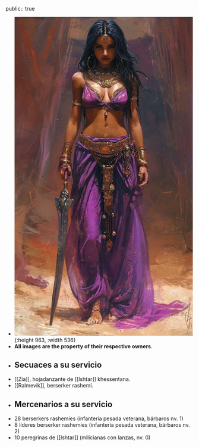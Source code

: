 public:: true

- ![WhatsApp Image 2025-02-23 at 16.25.27.jpeg](../assets/WhatsApp_Image_2025-02-23_at_16.25.27_1740340945380_0.jpeg){:height 963, :width 536}
- **All images are the property of their respective owners**.
- ## Secuaces a su servicio
- [[Zia]], hojadanzante de [[Ishtar]] khessentana.
- [[Ralmevik]], berserker rashemí.
- ## Mercenarios a su servicio
- 28 berserkers rashemíes (infantería pesada veterana, bárbaros nv. 1)
- 8 líderes berserker rashemíes (infantería pesada veterana, bárbaros nv. 2)
- 10 peregrinas de [[Ishtar]] (milicianas con lanzas, nv. 0)